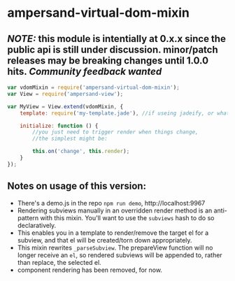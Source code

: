 # ampersand-virtual-dom-mixin

## *NOTE:* this module is intentially at 0.x.x since the public api is still under discussion. minor/patch releases may be breaking changes until 1.0.0 hits. _Community feedback wanted_

```js
var vdomMixin = require('ampersand-virtual-dom-mixin');
var View = require('ampersand-view');

var MyView = View.extend(vdomMixin, {
    template: require('my-template.jade'), //if useing jadeify, or whatever

    initialize: function () {
        //you just need to trigger render when things change,
        //the simplest might be:

        this.on('change', this.render);
    }
});
```

## Notes on usage of this version:

* There's a demo.js in the repo `npm run demo`, http://localhost:9967
* Rendering subviews manually in an overridden render method is an anti-pattern with this mixin. You'll want to use the `subviews` hash to do so declaratively.
* This enables you in a template to render/remove the target el for a subview, and that el will be created/torn down appropriately.
* This mixin rewrites `_parseSubview`. The prepareView function will no longer receive an `el`, so rendered subviews will be appended to, rather than replace, the selected el.
* component rendering has been removed, for now.
